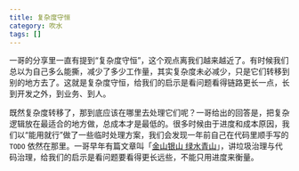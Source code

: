 ```yaml
---
title: 复杂度守恒
category: 吹水
tags: []
---
```


一哥的分享里一直有提到“复杂度守恒”，这个观点离我们越来越近了。有时候我们总以为自己多么能撕，减少了多少工作量，其实复杂度未必减少，只是它们转移到别的地方去了。这就是复杂度守恒，给我们的启示是看问题看得链路更长一点，长到开发之外，到业务、到人。

既然复杂度转移了，那到底应该在哪里去处理它们呢？一哥给出的回答是，把复杂逻辑放在最适合的地方做，总成本才是最低的。很多时候由于进度和成本原因，我们以“能用就行”做了一些临时处理方案，我们会发现一年前自己在代码里顺手写的 `TODO` 依然在那里。一哥早年有篇文章叫「[金山银山 绿水青山](https://zhuanlan.zhihu.com/p/29074106)」，讲垃圾治理与代码治理，给我们的启示是看问题要看得更长远些，不能只用进度来衡量。

